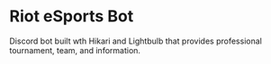# Riot eSports Bot
Discord bot built wth Hikari and Lightbulb that provides professional tournament, team, and information.
